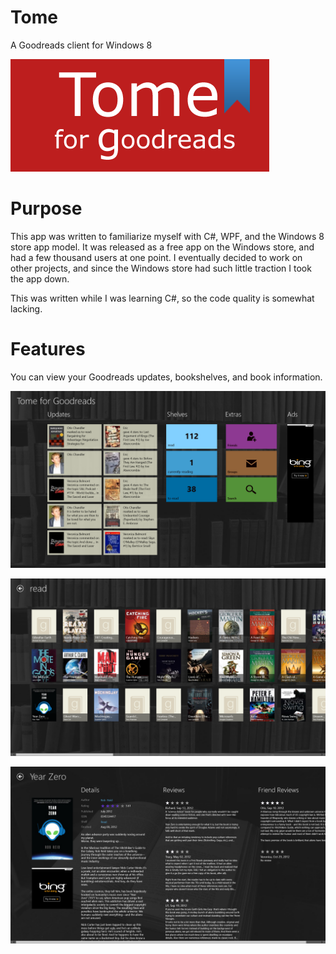 # Tome
A Goodreads client for Windows 8

![TomeLogo](/Assets/Promo.png?raw=true)

# Purpose
This app was written to familiarize myself with C#, WPF, and the Windows 8 store app model. It was released as a free app on the Windows store, and had a few thousand users at one point. I eventually decided to work on other projects, and since the Windows store had such little traction I took the app down. 

This was written while I was learning C#, so the code quality is somewhat lacking.

# Features

You can view your Goodreads updates, bookshelves, and book information. 

![Main Page](/Assets/ScreenshotMain.png?raw=true)

![Shelf](/Assets/ScreenshotShelf.png?raw=true)

![Book Details](/Assets/ScreenshotBook.png?raw=true)
